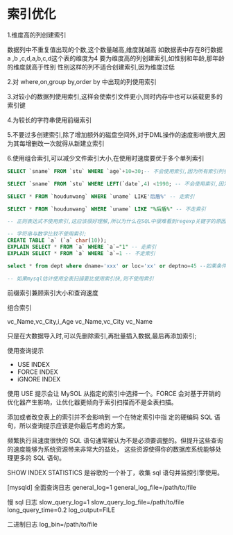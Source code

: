 # 索引优化

1.维度高的列创建索引

数据列中不重复值出现的个数,这个数量越高,维度就越高
如数据表中存在8行数据a ,b ,c,d,a,b,c,d这个表的维度为4
要为维度高的列创建索引,如性别和年龄,那年龄的维度就高于性别
性别这样的列不适合创建索引,因为维度过低

2.对 where,on,group by,order by 中出现的列使用索引

3.对较小的数据列使用索引,这样会使索引文件更小,同时内存中也可以装载更多的索引键

4.为较长的字符串使用前缀索引

5.不要过多创建索引,除了增加额外的磁盘空间外,对于DML操作的速度影响很大,因为其每增删改一次就得从新建立索引

6.使用组合索引,可以减少文件索引大小,在使用时速度要优于多个单列索引


```sqL
SELECT `sname` FROM `stu` WHERE `age`+10=30;-- 不会使用索引,因为所有索引列参与了计算

SELECT `sname` FROM `stu` WHERE LEFT(`date`,4) <1990; -- 不会使用索引,因为使用了函数运算,原理与上面相同

SELECT * FROM `houdunwang` WHERE `uname` LIKE'后盾%' -- 走索引

SELECT * FROM `houdunwang` WHERE `uname` LIKE "%后盾%" -- 不走索引

-- 正则表达式不使用索引,这应该很好理解,所以为什么在SQL中很难看到regexp关键字的原因

-- 字符串与数字比较不使用索引;
CREATE TABLE `a` (`a` char(10));
EXPLAIN SELECT * FROM `a` WHERE `a`="1" -- 走索引
EXPLAIN SELECT * FROM `a` WHERE `a`=1 -- 不走索引

select * from dept where dname='xxx' or loc='xx' or deptno=45 --如果条件中有or,即使其中有条件带索引也不会使用。换言之,就是要求使用的所有字段,都必须建立索引, 我们建议大家尽量避免使用or 关键字

-- 如果mysql估计使用全表扫描要比使用索引快,则不使用索引
```

前缀索引兼顾索引大小和查询速度

组合索引

vc_Name,vc_City,i_Age
vc_Name,vc_City
vc_Name

只是在大数据导入时,可以先删除索引,再批量插入数据,最后再添加索引;

使用查询提示

- USE INDEX
- FORCE INDEX
- iGNORE INDEX

使用 USE 提示会让 MySOL 从指定的索引中选择一个。FORCE 会对基于开销的优化器产生影响，让优化器更倾向于索引扫描而不是全表扫描。

添加或者改变表上的索引并不会影响到 一个在特定索引中指 定的硬编码 SQL 语句，所以查询提示应该是你最后考虑的方案。


频繁执行且速度很快的 SQL 语句通常被认为不是必须要调整的。但提升这些查询的速度能够为系统资源带来非常大的益处， 这些资源使得你的数据库系统能够处理更多的 SQL 语句。

SHOW INDEX STATISTICS 是谷歌的一个补丁，收集 sql 语句并监控引擎使用。


[mysqld]
全面查询日志
general_log=1
general_log_file=/path/to/file

慢 sql 日志
slow_query_log=1
slow_query_log_file=/path/to/file 
long_query_time=0.2
log_output=FILE

二进制日志
log_bin=/path/to/file